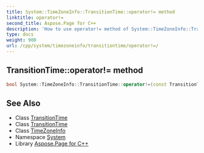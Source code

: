 ```yaml
---
title: System::TimeZoneInfo::TransitionTime::operator!= method
linktitle: operator!=
second_title: Aspose.Page for C++
description: 'How to use operator!= method of System::TimeZoneInfo::TransitionTime class in C++.'
type: docs
weight: 900
url: /cpp/system/timezoneinfo/transitiontime/operator!=/
---
```

## TransitionTime::operator!= method




```cpp
bool System::TimeZoneInfo::TransitionTime::operator!=(const TransitionTime &other) const
```

## See Also

* Class [TransitionTime](../)
* Class [TransitionTime](../)
* Class [TimeZoneInfo](../../)
* Namespace [System](../../../)
* Library [Aspose.Page for C++](../../../../)
